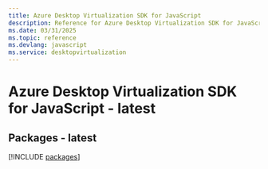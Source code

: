 ```yaml
---
title: Azure Desktop Virtualization SDK for JavaScript
description: Reference for Azure Desktop Virtualization SDK for JavaScript
ms.date: 03/31/2025
ms.topic: reference
ms.devlang: javascript
ms.service: desktopvirtualization
---
```

# Azure Desktop Virtualization SDK for JavaScript - latest
## Packages - latest
[!INCLUDE [packages](desktop-virtualization-index.md)]